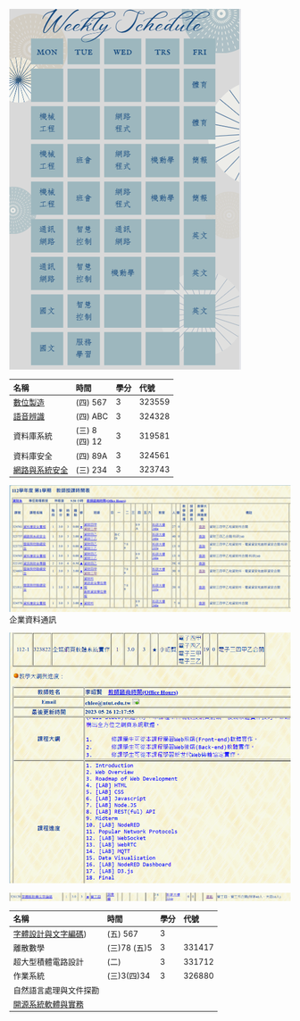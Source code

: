 ![image.png|240](https://raw.githubusercontent.com/Ash0645/image_remote/main/202306300204673.png)

| 名稱                                                                                        | 時間                     | 學分 | 代號   |
|:------------------------------------------------------------------------------------------- |:------------------------ |:---- |:------ |
| [數位製造](https://aps.ntut.edu.tw/course/tw/ShowSyllabus.jsp?snum=323559&code=11194)       | (四) 567                 | 3    | 323559 |
| [語音辨識](https://aps.ntut.edu.tw/course/tw/ShowSyllabus.jsp?snum=324328&code=12442)       | (四) ABC                 | 3    | 324328 |
| 資料庫系統                                                                                  | (三) 8<div>(四) 12</div> | 3    | 319581 |
| 資料庫安全                                                                                  | (四) 89A                 | 3    | 324561 |
| [網路與系統安全](https://aps.ntut.edu.tw/course/tw/ShowSyllabus.jsp?snum=323743&code=12148) | (三) 234                 | 3    | 323743 |

![image.png](https://raw.githubusercontent.com/Ash0645/image_remote/main/202308290325898.png)
企業資料通訊

![image.png|425](https://raw.githubusercontent.com/Ash0645/image_remote/main/202308290330773.png)

![image.png](https://raw.githubusercontent.com/Ash0645/image_remote/main/202312112128658.png)



| 名稱  | 時間  | 學分 | 代號   |
|:--- |:--- |:---- |:------ |
| [字體設計與文字編碼](https://aps.ntut.edu.tw/course/tw/ShowSyllabus.jsp?snum=326120&code=11324))       | (五) 567| 3    |  |
|   離散數學   | (三)78 (五)5  | 3    | 331417 |
|    超大型積體電路設計     | (二) | 3    | 331712 |
|作業系統|(三)3(四)34|3|326880|
|自然語言處理與文件探勘|||
|[開源系統軟體與實務](https://aps.ntut.edu.tw/course/tw/Curr.jsp?format=-2&code=5903326)||||